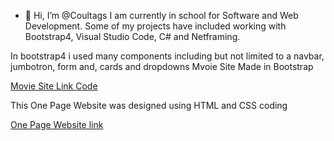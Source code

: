 - 👋 Hi, I’m @Coultags
I am currently in school for Software and Web Development.
Some of my projects have included working with Bootstrap4, Visual Studio Code, C# and Netframing.


In bootstrap4 i used many components including but not limited to a navbar, jumbotron, form and, cards and dropdowns
Mvoie Site Made in Bootstrap

[Movie Site Link Code](https://coultags.github.io/)

This One Page Website was designed using HTML and CSS coding

[One Page Website link](https://coultags.github.io/One_Page_Website/)
